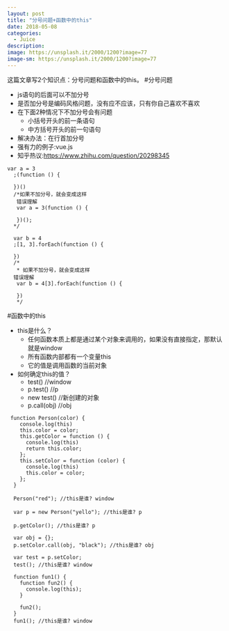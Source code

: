 ```yaml
---
layout: post
title: "分号问题+函数中的this"
date: 2018-05-08
categories:
  - Juice
description: 
image: https://unsplash.it/2000/1200?image=77
image-sm: https://unsplash.it/2000/1200?image=77
---
```


这篇文章写2个知识点：分号问题和函数中的this。
#分号问题
- js语句的后面可以不加分号
- 是否加分号是编码风格问题，没有应不应该，只有你自己喜欢不喜欢
- 在下面2种情况下不加分号会有问题
  * 小括号开头的前一条语句
  * 中方括号开头的前一句语句
- 解决办法：在行首加分号
- 强有力的例子:vue.js
- 知乎热议:https://www.zhihu.com/question/20298345

```
var a = 3
  ;(function () {

  })()
  /*如果不加分号，就会变成这样
   错误理解
   var a = 3(function () {

   })();
  */

  var b = 4
  ;[1, 3].forEach(function () {

  })
  /*
   * 如果不加分号，就会变成这样
  错误理解
   var b = 4[3].forEach(function () {

   })
   */
```
#函数中的this
- this是什么？
  * 任何函数本质上都是通过某个对象来调用的，如果没有直接指定，那默认就是window
  * 所有函数内部都有一个变量this
  * 它的值是调用函数的当前对象
- 如何确定this的值？
  * test()    //window
  * p.test()   //p
  * new test()    //新创建的对象
  * p.call(obj)   //obj

```
 function Person(color) {
    console.log(this)
    this.color = color;
    this.getColor = function () {
      console.log(this)
      return this.color;
    };
    this.setColor = function (color) {
      console.log(this)
      this.color = color;
    };
  }

  Person("red"); //this是谁? window

  var p = new Person("yello"); //this是谁? p

  p.getColor(); //this是谁? p

  var obj = {};
  p.setColor.call(obj, "black"); //this是谁? obj

  var test = p.setColor;
  test(); //this是谁? window

  function fun1() {
    function fun2() {
      console.log(this);
    }

    fun2();
  }
  fun1(); //this是谁? window
```
